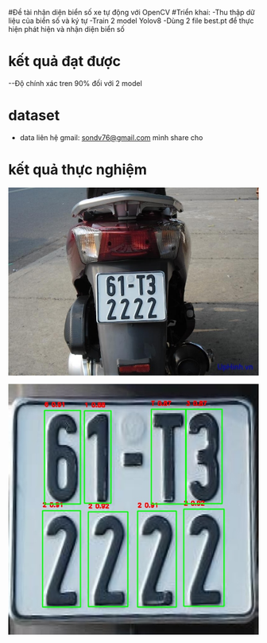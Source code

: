 #Đề tài nhận diện biển số xe tự động với OpenCV
#Triển khai:
-Thu thập dữ liệu của biển số và ký tự
-Train 2 model Yolov8
-Dùng 2 file best.pt để thực hiện phát hiện và nhận diện biển số

# kết quả đạt được
--Độ chính xác tren 90% đối với 2 model
# dataset 
- data liên hệ gmail: sondv76@gmail.com mình share cho
# kết quả thực nghiệm
![Ảnh đầu vào](test_img_video/images/1.jpg "Ảnh dầu vào")

![ảnh nhận diện](output_img_video/output_img/plate_1/plate_1_chars.jpg "Ảnh nhận diện")

